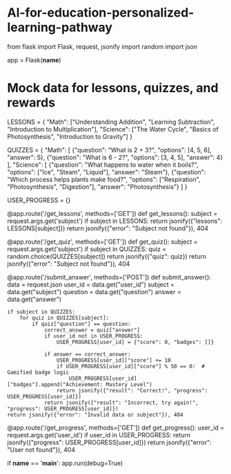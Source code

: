 # Al-for-education-personalized-learning-pathway
from flask import Flask, request, jsonify
import random
import json

app = Flask(__name__)

# Mock data for lessons, quizzes, and rewards
LESSONS = {
    "Math": ["Understanding Addition", "Learning Subtraction", "Introduction to Multiplication"],
    "Science": ["The Water Cycle", "Basics of Photosynthesis", "Introduction to Gravity"]
}

QUIZZES = {
    "Math": [
        {"question": "What is 2 + 3?", "options": [4, 5, 6], "answer": 5},
        {"question": "What is 6 - 2?", "options": [3, 4, 5], "answer": 4}
    ],
    "Science": [
        {"question": "What happens to water when it boils?", "options": ["Ice", "Steam", "Liquid"], "answer": "Steam"},
        {"question": "Which process helps plants make food?", "options": ["Respiration", "Photosynthesis", "Digestion"], "answer": "Photosynthesis"}
    ]
}

USER_PROGRESS = {}

@app.route('/get_lessons', methods=['GET'])
def get_lessons():
    subject = request.args.get('subject')
    if subject in LESSONS:
        return jsonify({"lessons": LESSONS[subject]})
    return jsonify({"error": "Subject not found"}), 404

@app.route('/get_quiz', methods=['GET'])
def get_quiz():
    subject = request.args.get('subject')
    if subject in QUIZZES:
        quiz = random.choice(QUIZZES[subject])
        return jsonify({"quiz": quiz})
    return jsonify({"error": "Subject not found"}), 404

@app.route('/submit_answer', methods=['POST'])
def submit_answer():
    data = request.json
    user_id = data.get("user_id")
    subject = data.get("subject")
    question = data.get("question")
    answer = data.get("answer")
    
    if subject in QUIZZES:
        for quiz in QUIZZES[subject]:
            if quiz["question"] == question:
                correct_answer = quiz["answer"]
                if user_id not in USER_PROGRESS:
                    USER_PROGRESS[user_id] = {"score": 0, "badges": []}

                if answer == correct_answer:
                    USER_PROGRESS[user_id]["score"] += 10
                    if USER_PROGRESS[user_id]["score"] % 50 == 0:  # Gamified badge logic
                        USER_PROGRESS[user_id]["badges"].append("Achievement: Mastery Level")
                    return jsonify({"result": "Correct!", "progress": USER_PROGRESS[user_id]})
                return jsonify({"result": "Incorrect, try again!", "progress": USER_PROGRESS[user_id]})
    return jsonify({"error": "Invalid data or subject"}), 404

@app.route('/get_progress', methods=['GET'])
def get_progress():
    user_id = request.args.get('user_id')
    if user_id in USER_PROGRESS:
        return jsonify({"progress": USER_PROGRESS[user_id]})
    return jsonify({"error": "User not found"}), 404

if __name__ == '__main__':
    app.run(debug=True)
